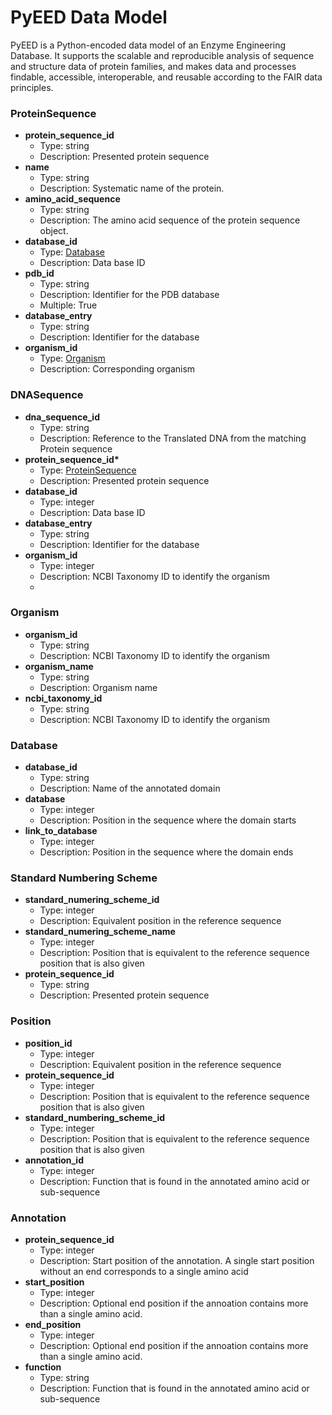 # PyEED Data Model

PyEED is a Python-encoded data model of an Enzyme Engineering Database. It supports the scalable and reproducible analysis of sequence and structure data of protein families, and makes data and processes findable, accessible, interoperable, and reusable according to the FAIR data principles.

### ProteinSequence

- __protein_sequence_id__
  - Type: string
  - Description: Presented protein sequence  
- __name__
  - Type: string
  - Description: Systematic name of the protein.
- __amino_acid_sequence__
  - Type: string
  - Description: The amino acid sequence of the protein sequence object.
- __database_id__
  - Type: [Database](#Database)
  - Description: Data base ID
- __pdb_id__
  - Type: string
  - Description: Identifier for the PDB database
  - Multiple: True
- __database_entry__
  - Type: string
  - Description: Identifier for the database
- __organism_id__
  - Type: [Organism](#Organism)
  - Description: Corresponding organism 


### DNASequence

- __dna_sequence_id__
  - Type: string
  - Description: Reference to the Translated DNA from the matching Protein sequence
- __protein_sequence_id*__
  - Type: [ProteinSequence](#ProteinSequence)
  - Description: Presented protein sequence
- __database_id__
  - Type: integer
  - Description: Data base ID
- __database_entry__
  - Type: string
  - Description: Identifier for the database
- __organism_id__
  - Type: integer
  - Description: NCBI Taxonomy ID to identify the organism
  - 
### Organism

- __organism_id__
  - Type: string
  - Description: NCBI Taxonomy ID to identify the organism
- __organism_name__
  - Type: string
  - Description: Organism name
- __ncbi_taxonomy_id__
  - Type: string
  - Description: NCBI Taxonomy ID to identify the organism

### Database

- __database_id__
  - Type: string
  - Description: Name of the annotated domain
- __database__
  - Type: integer
  - Description: Position in the sequence where the domain starts
- __link_to_database__
  - Type: integer
  - Description: Position in the sequence where the domain ends

### Standard Numbering Scheme

- __standard_numering_scheme_id__
  - Type: integer
  - Description: Equivalent position in the reference sequence
- __standard_numering_scheme_name__
  - Type: integer
  - Description: Position that is equivalent to the reference sequence position that is also given
- __protein_sequence_id__
  - Type: string
  - Description: Presented protein sequence

### Position

- __position_id__
  - Type: integer
  - Description: Equivalent position in the reference sequence
- __protein_sequence_id__
  - Type: integer
  - Description: Position that is equivalent to the reference sequence position that is also given
- __standard_numbering_scheme_id__
  - Type: integer
  - Description: Position that is equivalent to the reference sequence position that is also given
- __annotation_id__
  - Type: integer
  - Description: Function that is found in the annotated amino acid or sub-sequence

  
### Annotation

- __protein_sequence_id__
  - Type: integer
  - Description: Start position of the annotation. A single start position without an end corresponds to a single amino acid
- __start_position__
  - Type: integer
  - Description: Optional end position if the annoation contains more than a single amino acid.
- __end_position__
  - Type: integer
  - Description: Optional end position if the annoation contains more than a single amino acid.
- __function__
  - Type: string
  - Description: Function that is found in the annotated amino acid or sub-sequence

 
